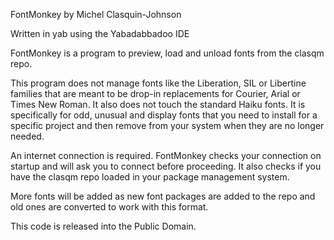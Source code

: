 FontMonkey
by Michel Clasquin-Johnson

Written in yab using the Yabadabbadoo IDE

FontMonkey is a program to preview, load and unload fonts from the clasqm repo.

This program does not manage fonts like the Liberation, SIL or Libertine families that are meant to be drop-in replacements for Courier, Arial or Times New Roman. It also does not touch the standard Haiku fonts. It is specifically for odd, unusual and display fonts that you need to install for a specific project and then remove from your system when they are no longer needed.

An internet connection is required. FontMonkey checks your connection on startup and will ask you to connect before proceeding. It also checks if you have the clasqm repo loaded in your package management system.

More fonts will be added as new font packages are added to the repo and old ones are converted to work with this format.


This code is released into the Public Domain.